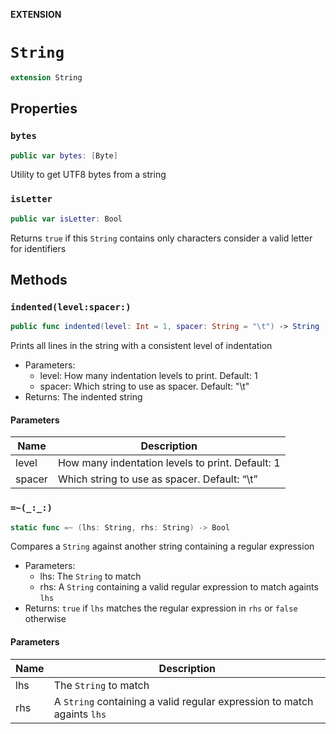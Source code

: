 **EXTENSION**

# `String`
```swift
extension String
```

## Properties
### `bytes`

```swift
public var bytes: [Byte]
```

Utility to get UTF8 bytes from a string

### `isLetter`

```swift
public var isLetter: Bool
```

Returns `true` if this `String` contains only characters consider
a valid letter for identifiers

## Methods
### `indented(level:spacer:)`

```swift
public func indented(level: Int = 1, spacer: String = "\t") -> String
```

Prints all lines in the string with a consistent level of indentation
- Parameters:
  - level: How many indentation levels to print. Default: 1
  - spacer: Which string to use as spacer. Default: "\t"
- Returns: The indented string

#### Parameters

| Name | Description |
| ---- | ----------- |
| level | How many indentation levels to print. Default: 1 |
| spacer | Which string to use as spacer. Default: “\t” |

### `=~(_:_:)`

```swift
static func =~ (lhs: String, rhs: String) -> Bool
```

Compares a `String` against another string containing a regular expression

- Parameters:
  - lhs: The `String` to match
  - rhs: A `String` containing a valid regular expression to match againts `lhs`
- Returns: `true` if `lhs` matches the regular expression in `rhs` or `false` otherwise

#### Parameters

| Name | Description |
| ---- | ----------- |
| lhs | The `String` to match |
| rhs | A `String` containing a valid regular expression to match againts `lhs` |